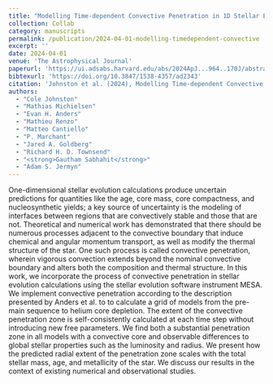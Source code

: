 ```yaml
---
title: "Modelling Time-dependent Convective Penetration in 1D Stellar Evolution"
collection: Collab
category: manuscripts
permalink: /publication/2024-04-01-modelling-timedependent-convective
excerpt: ''
date: 2024-04-01
venue: 'The Astrophysical Journal'
paperurl: 'https://ui.adsabs.harvard.edu/abs/2024ApJ...964..170J/abstract'
bibtexurl: 'https://doi.org/10.3847/1538-4357/ad2343'
citation: 'Johnston et al. (2024), Modelling Time-dependent Convective Penetration in 1D Stellar Evolution, The Astrophysical Journal'
authors:
  - "Cole Johnston"
  - "Mathias Michielsen"
  - "Evan H. Anders"
  - "Mathieu Renzo"
  - "Matteo Cantiello"
  - "P. Marchant"
  - "Jared A. Goldberg"
  - "Richard H. D. Townsend"
  - "<strong>Gautham Sabhahit</strong>"
  - "Adam S. Jermyn"
---
```

One-dimensional stellar evolution calculations produce uncertain predictions for quantities like the age, core mass, core compactness, and nucleosynthetic yields; a key source of uncertainty is the modeling of interfaces between regions that are convectively stable and those that are not. Theoretical and numerical work has demonstrated that there should be numerous processes adjacent to the convective boundary that induce chemical and angular momentum transport, as well as modify the thermal structure of the star. One such process is called convective penetration, wherein vigorous convection extends beyond the nominal convective boundary and alters both the composition and thermal structure. In this work, we incorporate the process of convective penetration in stellar evolution calculations using the stellar evolution software instrument MESA. We implement convective penetration according to the description presented by Anders et al. to to calculate a grid of models from the pre-main sequence to helium core depletion. The extent of the convective penetration zone is self-consistently calculated at each time step without introducing new free parameters. We find both a substantial penetration zone in all models with a convective core and observable differences to global stellar properties such as the luminosity and radius. We present how the predicted radial extent of the penetration zone scales with the total stellar mass, age, and metallicity of the star. We discuss our results in the context of existing numerical and observational studies.
